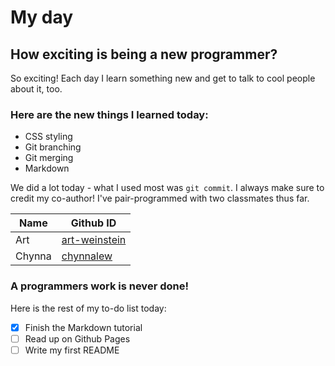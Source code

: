 # My day

## How exciting is being a new programmer?
So exciting! Each day I learn something new and get to talk to cool people about it, too. 

### Here are the new things I learned today:
- CSS styling
- Git branching
- Git merging
- Markdown

We did a lot today - what I used most was `git commit`. I always make sure to credit my co-author! I've pair-programmed with two classmates thus far.

| Name        | Github ID   |
| ----------- | ----------- |
| Art         | [art-weinstein](https://github.com/art-weinstein) |
| Chynna      | [chynnalew](https://github.com/chynnalew) |

### A programmers work is never done!
Here is the rest of my to-do list today:
- [x] Finish the Markdown tutorial
- [ ] Read up on Github Pages
- [ ] Write my first README